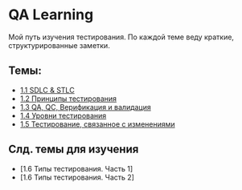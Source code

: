 # QA Learning

Мой путь изучения тестирования. По каждой теме веду краткие, структурированные заметки.

## Темы:
- [1.1 SDLC & STLC](1.1%20SDLC%20&%20STLC.md)
- [1.2 Принципы тестирования](1.2%20Принципы%20тестирования.md)
- [1.3 QA, QC, Верификация и валидация](1.3%20QA,%20QC,%20Testing.%20Верификация%20и%20валидация.md)
- [1.4 Уровни тестирования](1.4%20Уровни%20тестирования.%20Позитивные%20и%20негативные%20тесты.md)
- [1.5 Тестирование, связанное с изменениями](1.5%20Тестирование%2C%20связанное%20с%20изменениями.md)
## Слд. темы для изучения 
- [1.6 Типы тестирования. Часть 1]
- [1.6 Типы тестирования. Часть 2]
